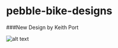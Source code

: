 pebble-bike-designs
===================

###New Design by Keith Port  

![alt text](https://github.com/pebble-bike/pebble-bike-designs/raw/master/pebbleBike_design.png "New Design")
